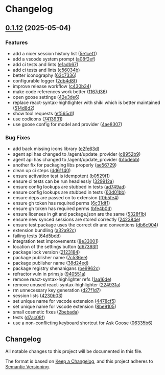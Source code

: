 # Changelog

## [0.1.12](https://github.com/cloud-on-prem/wingman/compare/wingman-goosevscode-vv0.1.11...wingman-goosevscode-vv0.1.12) (2025-05-04)


### Features

* add a nicer session history list ([5e1cef1](https://github.com/cloud-on-prem/wingman/commit/5e1cef190605a3a587032d93cfd83e7ab8e8b24b))
* add a vscode system prompt ([a08f2ef](https://github.com/cloud-on-prem/wingman/commit/a08f2ef65537bfb8ab7b374b336d3338e54b907b))
* add ci tests and lints ([e1adb67](https://github.com/cloud-on-prem/wingman/commit/e1adb672b7aad06a9d4ff2a1f4c2e0d629e0b32b))
* add ci tests and lints ([c56034b](https://github.com/cloud-on-prem/wingman/commit/c56034b58f50bbbe94d65a357336299c02fcc879))
* better iconography ([63c7336](https://github.com/cloud-on-prem/wingman/commit/63c7336de07023a61e665645e26673119b61d33d))
* configurable logger ([2db4d8f](https://github.com/cloud-on-prem/wingman/commit/2db4d8fe1af94f5e4bdfee938ca05cd85b4ec134))
* improve release workflow ([c430b34](https://github.com/cloud-on-prem/wingman/commit/c430b34ae81d91fabef02008ddfdde46ca9266d8))
* make code references work better ([1167d36](https://github.com/cloud-on-prem/wingman/commit/1167d36c7442b9b6b8a0ed0326a66b508cfa49b8))
* open goose settings ([42e3de6](https://github.com/cloud-on-prem/wingman/commit/42e3de698d22eebddf50c7866fada122bf586cc4))
* replace react-syntax-hightlighter with shiki which is better maintained ([514d8d2](https://github.com/cloud-on-prem/wingman/commit/514d8d2822a42d0446e71eac26816ea836cf31ad))
* show tool requests ([ef565d1](https://github.com/cloud-on-prem/wingman/commit/ef565d18e3f536b6343ebab699c213de76ea69e9))
* use codicons ([7413931](https://github.com/cloud-on-prem/wingman/commit/741393129f36792b4bd088e58bb22024c1747bb9))
* use goose config for model and provider ([4ae8307](https://github.com/cloud-on-prem/wingman/commit/4ae83075f79bb14ca91be84a7bf355bc1b7a7e5d))


### Bug Fixes

* add back missing icons library ([e2fe63d](https://github.com/cloud-on-prem/wingman/commit/e2fe63dc2afe51ffba95a5ed553857d7e3fff3ad))
* agent api has changed to /agent/update_provider ([c8952b9](https://github.com/cloud-on-prem/wingman/commit/c8952b949d74229ceab8023c81f578277e0d45ad))
* agent api has changed to /agent/update_provider ([b1bdebb](https://github.com/cloud-on-prem/wingman/commit/b1bdebb6b1fd5b7c4ba151870131848db4dfa7d2))
* another fix for packaging libs properly ([ae56729](https://github.com/cloud-on-prem/wingman/commit/ae56729e88c4032d5bccdcb28cea70644f5faaf8))
* clean up ci steps ([dd61140](https://github.com/cloud-on-prem/wingman/commit/dd61140d7612be5218ee0ad45d279d272e7932ac))
* ensure acitvation test is idempotent ([b0529f1](https://github.com/cloud-on-prem/wingman/commit/b0529f11e1a4cae311029a12c87d2cd16ea0db1b))
* ensure ci tests can be run headlessly ([329912a](https://github.com/cloud-on-prem/wingman/commit/329912ac8c8f386fa5f50b85a774d95fef0ff9fb))
* ensure config lookups are stubbed in tests ([ad749ad](https://github.com/cloud-on-prem/wingman/commit/ad749ad7e6f85f2a908675e169ee23eb420b564c))
* ensure config lookups are stubbed in tests ([60d01bb](https://github.com/cloud-on-prem/wingman/commit/60d01bbd4f68c14fe53467fd15525711519d859e))
* ensure deps are passed on to extension ([f0b5fe4](https://github.com/cloud-on-prem/wingman/commit/f0b5fe46c4405c884dd7d3f46fd8ce3f6263bd05))
* ensure gh token has required perms ([6c31df1](https://github.com/cloud-on-prem/wingman/commit/6c31df19fe183be3937e5f1cecc2748b23057582))
* ensure gh token has required perms ([bfe4b0d](https://github.com/cloud-on-prem/wingman/commit/bfe4b0dd10eec0c76e6e29739f0e68feaaff5e38))
* ensure licenses in git and package.json are the same ([5328f1b](https://github.com/cloud-on-prem/wingman/commit/5328f1bdfbf9dbb2b5c95f938a9730738fd34407))
* ensure new synced sessions are stored correctly ([242384e](https://github.com/cloud-on-prem/wingman/commit/242384ea454bd59bcc6255a4e315944058896a73))
* ensure test:package uses the correct dir and conventions ([db6c904](https://github.com/cloud-on-prem/wingman/commit/db6c904e0030f5ac6fceb6312ff8ec8f66fc007f))
* extension bundling ([a32a92c](https://github.com/cloud-on-prem/wingman/commit/a32a92c1df725512cf225126ee0f6da7a5736c9e))
* failing tests ([64d5bdd](https://github.com/cloud-on-prem/wingman/commit/64d5bdd959e88467d710ea1e22745d2a977a1a4a))
* integration test improvements ([8e33001](https://github.com/cloud-on-prem/wingman/commit/8e33001899301fae626e2aba18c79f86973e7736))
* location of the settings button ([d67393f](https://github.com/cloud-on-prem/wingman/commit/d67393f1da6696277ff70e506def2b946bf4704a))
* package lock version ([2123184](https://github.com/cloud-on-prem/wingman/commit/21231847e214822d73d1c1d81238ea851a7d56e2))
* package publisher name ([7c536ee](https://github.com/cloud-on-prem/wingman/commit/7c536ee78b881f3daa0109552be6f826b81e9414))
* package publisher name ([38d24ed](https://github.com/cloud-on-prem/wingman/commit/38d24ed25093e598766f1b8d948e021df1b852e2))
* package registry shenanigans ([be9962c](https://github.com/cloud-on-prem/wingman/commit/be9962c52a6ec9c4d55008bfed7416edd0efa6d0))
* refractor vuln in primsjs ([940551a](https://github.com/cloud-on-prem/wingman/commit/940551a7ed36cbb711da54a3a8f3dc766ba7cc63))
* remove react-syntax-highlighter refs ([1aa16de](https://github.com/cloud-on-prem/wingman/commit/1aa16de1f3ffdb9e502865b4bcab6cd6a5820243))
* remove unused react-syntax-highlighter ([224931a](https://github.com/cloud-on-prem/wingman/commit/224931ae7554789283963ff0c2a7670568cee203))
* rm unnecessary key generation ([d27f1d7](https://github.com/cloud-on-prem/wingman/commit/d27f1d79afe8d0b6176ed7fcefc402aab1e3bada))
* session lists ([4230b03](https://github.com/cloud-on-prem/wingman/commit/4230b032099495e37a77c3b046e89d650f0fb383))
* set unique name for vscode extension ([4478cf5](https://github.com/cloud-on-prem/wingman/commit/4478cf506ee5c57916501d5fc380a080f49e301b))
* set unique name for vscode extension ([8be9105](https://github.com/cloud-on-prem/wingman/commit/8be9105bfb0abef49653b6dcdcc804d0e05e046c))
* small cosmetic fixes ([2bebada](https://github.com/cloud-on-prem/wingman/commit/2bebada5be85ddd33b5c2b283d3251b35795463b))
* tests ([d7ac09f](https://github.com/cloud-on-prem/wingman/commit/d7ac09f00456e30c88e634dafc8b41ef7026750a))
* use a non-conflicting keyboard shortcut for Ask Goose ([06335b6](https://github.com/cloud-on-prem/wingman/commit/06335b6a31015cc33da9dcc4854e661811fae095))

## Changelog

All notable changes to this project will be documented in this file.

The format is based on [Keep a Changelog](https://keepachangelog.com/en/1.0.0/),
and this project adheres to [Semantic Versioning](https://semver.org/spec/v2.0.0.html).

<!--
This file is managed by release-please.
Placeholders for release-please:
-->
